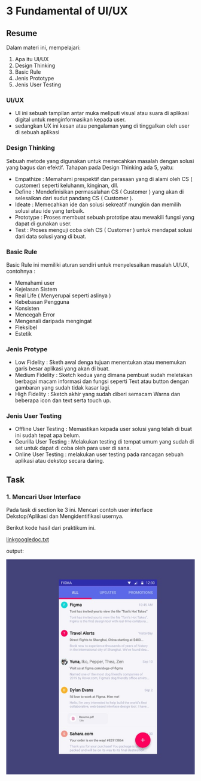 # 3 Fundamental of UI/UX


## Resume
Dalam materi ini, mempelajari:
1. Apa itu UI/UX
2. Design Thinking
3. Basic Rule
4. Jenis Prototype
5. Jenis User Testing



### UI/UX
-  UI ini sebuah tampilan antar muka meliputi visual atau suara di aplikasi digital untuk menginformasikan kepada user.
- sedangkan UX ini kesan atau pengalaman yang di tinggalkan oleh user di sebuah aplikasi 

 
### Design Thinking
Sebuah metode yang digunakan untuk memecahkan masalah dengan solusi yang bagus dan efektif. Tahapan pada 
Design Thinking ada 5, yaitu:
- Empathize : Memahami prespektif dan perasaan yang di alami oleh CS ( customer) seperti keluhanm, kinginan, dll.
- Define    : Mendefinisikan permasalahan CS ( Customer ) yang akan di selesaikan dari sudut pandang CS ( Customer ).
- Ideate    : Memecahkan ide dan solusi sekreatif mungkin dan memilih solusi atau ide yang terbaik.
- Prototype : Proses membuat sebuah prototipe atau mewakili fungsi yang dapat di gunakan user.
- Test      : Proses menguji coba oleh CS ( Customer ) untuk mendapat solusi dari data solusi yang di buat.

### Basic Rule
Basic Rule ini memiliki aturan sendiri untuk menyelesaikan masalah UI/UX, contohnya :
- Memahami user
- Kejelasan Sistem
- Real Life ( Menyerupai seperti aslinya )
- Kebebasan Pengguna
- Konsisten 
- Mencegah Error
- Mengenali daripada mengingat 
- Fleksibel 
- Estetik

### Jenis Protype
- Low Fidelity : Sketh awal denga tujuan menentukan atau menemukan garis besar aplikasi yang akan di buat.
- Medium Fidelity : Sketch kedua yang dimana pembuat sudah meletakan berbagai macam informasi dan fungsi seperti 
Text atau button dengan gambaran yang sudah tidak kasar lagi.
- High Fidelity : Sketch akhir yang sudah diberi semacam Warna dan beberapa icon dan text serta touch up.

### Jenis User Testing
- Offline User Testing : Memastikan kepada user solusi yang telah di buat ini sudah tepat apa belum.
- Geurilla User Testing : Melakukan testing di tempat umum yang sudah di set untuk dapat di coba oleh para user di sana.
- Online User Testing   : melakukan user testing pada rancagan sebuah aplikasi atau dekstop secara daring.


## Task
### 1. Mencari User Interface
Pada task di section ke 3 ini. Mencari contoh user interface Dekstop/Aplikasi dan Mengidentifikasi usernya.

Berikut kode hasil dari praktikum ini.

[linkgoogledoc.txt](./praktikum/linkgoogledoc.txt)

output:

![SS2](./screenshots/SS2.jpg)
